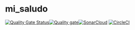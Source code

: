 # mi_saludo
[![Quality Gate Status](https://sonarcloud.io/api/project_badges/measure?project=dcastellnieves_mi_saludo&metric=alert_status)](https://sonarcloud.io/summary/new_code?id=dcastellnieves_mi_saludo)[![Quality gate](https://sonarcloud.io/api/project_badges/quality_gate?project=dcastellnieves_mi_saludo)](https://sonarcloud.io/summary/new_code?id=dcastellnieves_mi_saludo)[![SonarCloud](https://sonarcloud.io/images/project_badges/sonarcloud-white.svg)](https://sonarcloud.io/summary/new_code?id=dcastellnieves_mi_saludo)
[![CircleCI](https://dl.circleci.com/status-badge/img/gh/dcastellnieves/mi_saludo/tree/main.svg?style=svg)](https://dl.circleci.com/status-badge/redirect/gh/dcastellnieves/mi_saludo/tree/main)
